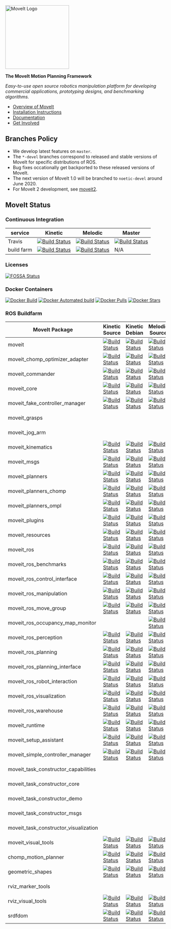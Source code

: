 <img src="https://moveit.ros.org/assets/logo/moveit_logo-black.png" alt="MoveIt Logo" width="200"/>

**The MoveIt Motion Planning Framework**

*Easy-to-use open source robotics manipulation platform for developing commercial applications, prototyping designs, and benchmarking algorithms.*

- [Overview of MoveIt](https://moveit.ros.org)
- [Installation Instructions](https://moveit.ros.org/install/)
- [Documentation](https://moveit.ros.org/documentation/)
- [Get Involved](https://moveit.ros.org/about/get_involved/)

## Branches Policy

- We develop latest features on ``master``.
- The ``*-devel`` branches correspond to released and stable versions of MoveIt for specific distributions of ROS.
- Bug fixes occationally get backported to these released versions of MoveIt.
- The next version of MoveIt 1.0 will be branched to ``noetic-devel`` around June 2020.
- For MoveIt 2 development, see [moveit2](https://github.com/ros-planning/moveit2).

## MoveIt Status

### Continuous Integration

service    | Kinetic | Melodic | Master
---------- | ------- | ------- | ------
Travis     | [![Build Status](https://travis-ci.com/ros-planning/moveit.svg?branch=kinetic-devel)](https://travis-ci.com/ros-planning/moveit/branches) | [![Build Status](https://travis-ci.com/ros-planning/moveit.svg?branch=melodic-devel)](https://travis-ci.com/ros-planning/moveit/branches) | [![Build Status](https://travis-ci.com/ros-planning/moveit.svg?branch=master)](https://travis-ci.com/ros-planning/moveit/branches) |
build farm | [![Build Status](http://build.ros.org/buildStatus/icon?job=Kdev__moveit__ubuntu_xenial_amd64)](http://build.ros.org/job/Kdev__moveit__ubuntu_xenial_amd64) | [![Build Status](http://build.ros.org/buildStatus/icon?job=Mdev__moveit__ubuntu_bionic_amd64)](http://build.ros.org/job/Mdev__moveit__ubuntu_bionic_amd64) | N/A |

### Licenses

[![FOSSA Status](https://app.fossa.com/api/projects/git%2Bgithub.com%2Fros-planning%2Fmoveit.svg?type=shield)](https://app.fossa.com/projects/git%2Bgithub.com%2Fros-planning%2Fmoveit?ref=badge_shield)

### Docker Containers

[![Docker Build](https://img.shields.io/docker/build/moveit/moveit.svg)](https://hub.docker.com/r/moveit/moveit/builds)
[![Docker Automated build](https://img.shields.io/docker/automated/moveit/moveit.svg?maxAge=2592000)](https://hub.docker.com/r/moveit/moveit/) [![Docker Pulls](https://img.shields.io/docker/pulls/moveit/moveit.svg?maxAge=2592000)](https://hub.docker.com/r/moveit/moveit/) [![Docker Stars](https://img.shields.io/docker/stars/moveit/moveit.svg)](https://registry.hub.docker.com/moveit/moveit/)

### ROS Buildfarm

MoveIt Package | Kinetic Source | Kinetic Debian | Melodic Source | Melodic Debian | Noetic Source | Noetic Debian
-------------- | -------------- | -------------- | -------------- | -------------- | ------------- | -------------
moveit | [![Build Status](http://build.ros.org/buildStatus/icon?job=Ksrc_uX__moveit__ubuntu_xenial__source)](http://build.ros.org/view/Ksrc_uX/job/Ksrc_uX__moveit__ubuntu_xenial__source) | [![Build Status](http://build.ros.org/buildStatus/icon?job=Kbin_uX64__moveit__ubuntu_xenial_amd64__binary)](http://build.ros.org/view/Kbin_uX64/job/Kbin_uX64__moveit__ubuntu_xenial_amd64__binary) | [![Build Status](http://build.ros.org/buildStatus/icon?job=Msrc_uB__moveit__ubuntu_bionic__source)](http://build.ros.org/view/Msrc_uB/job/Msrc_uB__moveit__ubuntu_bionic__source) | [![Build Status](http://build.ros.org/buildStatus/icon?job=Mbin_uB64__moveit__ubuntu_bionic_amd64__binary)](http://build.ros.org/view/Mbin_uB64/job/Mbin_uB64__moveit__ubuntu_bionic_amd64__binary) | [![Build Status](http://build.ros.org/buildStatus/icon?job=Nsrc_uF__moveit__ubuntu_focal__source)](http://build.ros.org/view/Nsrc_uF/job/Nsrc_uF__moveit__ubuntu_focal__source) | [![Build Status](http://build.ros.org/buildStatus/icon?job=Nbin_uF64__moveit__ubuntu_focal_amd64__binary)](http://build.ros.org/view/Nbin_uF64/job/Nbin_uF64__moveit__ubuntu_focal_amd64__binary)
moveit_chomp_optimizer_adapter | [![Build Status](http://build.ros.org/buildStatus/icon?job=Ksrc_uX__moveit_chomp_optimizer_adapter__ubuntu_xenial__source)](http://build.ros.org/view/Ksrc_uX/job/Ksrc_uX__moveit_chomp_optimizer_adapter__ubuntu_xenial__source) | [![Build Status](http://build.ros.org/buildStatus/icon?job=Kbin_uX64__moveit_chomp_optimizer_adapter__ubuntu_xenial_amd64__binary)](http://build.ros.org/view/Kbin_uX64/job/Kbin_uX64__moveit_chomp_optimizer_adapter__ubuntu_xenial_amd64__binary) | [![Build Status](http://build.ros.org/buildStatus/icon?job=Msrc_uB__moveit_chomp_optimizer_adapter__ubuntu_bionic__source)](http://build.ros.org/view/Msrc_uB/job/Msrc_uB__moveit_chomp_optimizer_adapter__ubuntu_bionic__source) | [![Build Status](http://build.ros.org/buildStatus/icon?job=Mbin_uB64__moveit_chomp_optimizer_adapter__ubuntu_bionic_amd64__binary)](http://build.ros.org/view/Mbin_uB64/job/Mbin_uB64__moveit_chomp_optimizer_adapter__ubuntu_bionic_amd64__binary) | [![Build Status](http://build.ros.org/buildStatus/icon?job=Nsrc_uF__moveit_chomp_optimizer_adapter__ubuntu_focal__source)](http://build.ros.org/view/Nsrc_uF/job/Nsrc_uF__moveit_chomp_optimizer_adapter__ubuntu_focal__source) | [![Build Status](http://build.ros.org/buildStatus/icon?job=Nbin_uF64__moveit_chomp_optimizer_adapter__ubuntu_focal_amd64__binary)](http://build.ros.org/view/Nbin_uF64/job/Nbin_uF64__moveit_chomp_optimizer_adapter__ubuntu_focal_amd64__binary)
moveit_commander | [![Build Status](http://build.ros.org/buildStatus/icon?job=Ksrc_uX__moveit_commander__ubuntu_xenial__source)](http://build.ros.org/view/Ksrc_uX/job/Ksrc_uX__moveit_commander__ubuntu_xenial__source) | [![Build Status](http://build.ros.org/buildStatus/icon?job=Kbin_uX64__moveit_commander__ubuntu_xenial_amd64__binary)](http://build.ros.org/view/Kbin_uX64/job/Kbin_uX64__moveit_commander__ubuntu_xenial_amd64__binary) | [![Build Status](http://build.ros.org/buildStatus/icon?job=Msrc_uB__moveit_commander__ubuntu_bionic__source)](http://build.ros.org/view/Msrc_uB/job/Msrc_uB__moveit_commander__ubuntu_bionic__source) | [![Build Status](http://build.ros.org/buildStatus/icon?job=Mbin_uB64__moveit_commander__ubuntu_bionic_amd64__binary)](http://build.ros.org/view/Mbin_uB64/job/Mbin_uB64__moveit_commander__ubuntu_bionic_amd64__binary) | [![Build Status](http://build.ros.org/buildStatus/icon?job=Nsrc_uF__moveit_commander__ubuntu_focal__source)](http://build.ros.org/view/Nsrc_uF/job/Nsrc_uF__moveit_commander__ubuntu_focal__source) | [![Build Status](http://build.ros.org/buildStatus/icon?job=Nbin_uF64__moveit_commander__ubuntu_focal_amd64__binary)](http://build.ros.org/view/Nbin_uF64/job/Nbin_uF64__moveit_commander__ubuntu_focal_amd64__binary)
moveit_core | [![Build Status](http://build.ros.org/buildStatus/icon?job=Ksrc_uX__moveit_core__ubuntu_xenial__source)](http://build.ros.org/view/Ksrc_uX/job/Ksrc_uX__moveit_core__ubuntu_xenial__source) | [![Build Status](http://build.ros.org/buildStatus/icon?job=Kbin_uX64__moveit_core__ubuntu_xenial_amd64__binary)](http://build.ros.org/view/Kbin_uX64/job/Kbin_uX64__moveit_core__ubuntu_xenial_amd64__binary) | [![Build Status](http://build.ros.org/buildStatus/icon?job=Msrc_uB__moveit_core__ubuntu_bionic__source)](http://build.ros.org/view/Msrc_uB/job/Msrc_uB__moveit_core__ubuntu_bionic__source) | [![Build Status](http://build.ros.org/buildStatus/icon?job=Mbin_uB64__moveit_core__ubuntu_bionic_amd64__binary)](http://build.ros.org/view/Mbin_uB64/job/Mbin_uB64__moveit_core__ubuntu_bionic_amd64__binary) | [![Build Status](http://build.ros.org/buildStatus/icon?job=Nsrc_uF__moveit_core__ubuntu_focal__source)](http://build.ros.org/view/Nsrc_uF/job/Nsrc_uF__moveit_core__ubuntu_focal__source) | [![Build Status](http://build.ros.org/buildStatus/icon?job=Nbin_uF64__moveit_core__ubuntu_focal_amd64__binary)](http://build.ros.org/view/Nbin_uF64/job/Nbin_uF64__moveit_core__ubuntu_focal_amd64__binary)
moveit_fake_controller_manager | [![Build Status](http://build.ros.org/buildStatus/icon?job=Ksrc_uX__moveit_fake_controller_manager__ubuntu_xenial__source)](http://build.ros.org/view/Ksrc_uX/job/Ksrc_uX__moveit_fake_controller_manager__ubuntu_xenial__source) | [![Build Status](http://build.ros.org/buildStatus/icon?job=Kbin_uX64__moveit_fake_controller_manager__ubuntu_xenial_amd64__binary)](http://build.ros.org/view/Kbin_uX64/job/Kbin_uX64__moveit_fake_controller_manager__ubuntu_xenial_amd64__binary) | [![Build Status](http://build.ros.org/buildStatus/icon?job=Msrc_uB__moveit_fake_controller_manager__ubuntu_bionic__source)](http://build.ros.org/view/Msrc_uB/job/Msrc_uB__moveit_fake_controller_manager__ubuntu_bionic__source) | [![Build Status](http://build.ros.org/buildStatus/icon?job=Mbin_uB64__moveit_fake_controller_manager__ubuntu_bionic_amd64__binary)](http://build.ros.org/view/Mbin_uB64/job/Mbin_uB64__moveit_fake_controller_manager__ubuntu_bionic_amd64__binary) | [![Build Status](http://build.ros.org/buildStatus/icon?job=Nsrc_uF__moveit_fake_controller_manager__ubuntu_focal__source)](http://build.ros.org/view/Nsrc_uF/job/Nsrc_uF__moveit_fake_controller_manager__ubuntu_focal__source) | [![Build Status](http://build.ros.org/buildStatus/icon?job=Nbin_uF64__moveit_fake_controller_manager__ubuntu_focal_amd64__binary)](http://build.ros.org/view/Nbin_uF64/job/Nbin_uF64__moveit_fake_controller_manager__ubuntu_focal_amd64__binary)
moveit_grasps |  |  |  |  | [![Build Status](http://build.ros.org/buildStatus/icon?job=Nsrc_uF__moveit_grasps__ubuntu_focal__source)](http://build.ros.org/view/Nsrc_uF/job/Nsrc_uF__moveit_grasps__ubuntu_focal__source) | [![Build Status](http://build.ros.org/buildStatus/icon?job=Nbin_uF64__moveit_grasps__ubuntu_focal_amd64__binary)](http://build.ros.org/view/Nbin_uF64/job/Nbin_uF64__moveit_grasps__ubuntu_focal_amd64__binary)
moveit_jog_arm |  |  |  |  | [![Build Status](http://build.ros.org/buildStatus/icon?job=Nsrc_uF__moveit_jog_arm__ubuntu_focal__source)](http://build.ros.org/view/Nsrc_uF/job/Nsrc_uF__moveit_jog_arm__ubuntu_focal__source) | [![Build Status](http://build.ros.org/buildStatus/icon?job=Nbin_uF64__moveit_jog_arm__ubuntu_focal_amd64__binary)](http://build.ros.org/view/Nbin_uF64/job/Nbin_uF64__moveit_jog_arm__ubuntu_focal_amd64__binary)
moveit_kinematics | [![Build Status](http://build.ros.org/buildStatus/icon?job=Ksrc_uX__moveit_kinematics__ubuntu_xenial__source)](http://build.ros.org/view/Ksrc_uX/job/Ksrc_uX__moveit_kinematics__ubuntu_xenial__source) | [![Build Status](http://build.ros.org/buildStatus/icon?job=Kbin_uX64__moveit_kinematics__ubuntu_xenial_amd64__binary)](http://build.ros.org/view/Kbin_uX64/job/Kbin_uX64__moveit_kinematics__ubuntu_xenial_amd64__binary) | [![Build Status](http://build.ros.org/buildStatus/icon?job=Msrc_uB__moveit_kinematics__ubuntu_bionic__source)](http://build.ros.org/view/Msrc_uB/job/Msrc_uB__moveit_kinematics__ubuntu_bionic__source) | [![Build Status](http://build.ros.org/buildStatus/icon?job=Mbin_uB64__moveit_kinematics__ubuntu_bionic_amd64__binary)](http://build.ros.org/view/Mbin_uB64/job/Mbin_uB64__moveit_kinematics__ubuntu_bionic_amd64__binary) | [![Build Status](http://build.ros.org/buildStatus/icon?job=Nsrc_uF__moveit_kinematics__ubuntu_focal__source)](http://build.ros.org/view/Nsrc_uF/job/Nsrc_uF__moveit_kinematics__ubuntu_focal__source) | [![Build Status](http://build.ros.org/buildStatus/icon?job=Nbin_uF64__moveit_kinematics__ubuntu_focal_amd64__binary)](http://build.ros.org/view/Nbin_uF64/job/Nbin_uF64__moveit_kinematics__ubuntu_focal_amd64__binary)
moveit_msgs | [![Build Status](http://build.ros.org/buildStatus/icon?job=Ksrc_uX__moveit_msgs__ubuntu_xenial__source)](http://build.ros.org/view/Ksrc_uX/job/Ksrc_uX__moveit_msgs__ubuntu_xenial__source) | [![Build Status](http://build.ros.org/buildStatus/icon?job=Kbin_uX64__moveit_msgs__ubuntu_xenial_amd64__binary)](http://build.ros.org/view/Kbin_uX64/job/Kbin_uX64__moveit_msgs__ubuntu_xenial_amd64__binary) | [![Build Status](http://build.ros.org/buildStatus/icon?job=Msrc_uB__moveit_msgs__ubuntu_bionic__source)](http://build.ros.org/view/Msrc_uB/job/Msrc_uB__moveit_msgs__ubuntu_bionic__source) | [![Build Status](http://build.ros.org/buildStatus/icon?job=Mbin_uB64__moveit_msgs__ubuntu_bionic_amd64__binary)](http://build.ros.org/view/Mbin_uB64/job/Mbin_uB64__moveit_msgs__ubuntu_bionic_amd64__binary) | [![Build Status](http://build.ros.org/buildStatus/icon?job=Nsrc_uF__moveit_msgs__ubuntu_focal__source)](http://build.ros.org/view/Nsrc_uF/job/Nsrc_uF__moveit_msgs__ubuntu_focal__source) | [![Build Status](http://build.ros.org/buildStatus/icon?job=Nbin_uF64__moveit_msgs__ubuntu_focal_amd64__binary)](http://build.ros.org/view/Nbin_uF64/job/Nbin_uF64__moveit_msgs__ubuntu_focal_amd64__binary)
moveit_planners | [![Build Status](http://build.ros.org/buildStatus/icon?job=Ksrc_uX__moveit_planners__ubuntu_xenial__source)](http://build.ros.org/view/Ksrc_uX/job/Ksrc_uX__moveit_planners__ubuntu_xenial__source) | [![Build Status](http://build.ros.org/buildStatus/icon?job=Kbin_uX64__moveit_planners__ubuntu_xenial_amd64__binary)](http://build.ros.org/view/Kbin_uX64/job/Kbin_uX64__moveit_planners__ubuntu_xenial_amd64__binary) | [![Build Status](http://build.ros.org/buildStatus/icon?job=Msrc_uB__moveit_planners__ubuntu_bionic__source)](http://build.ros.org/view/Msrc_uB/job/Msrc_uB__moveit_planners__ubuntu_bionic__source) | [![Build Status](http://build.ros.org/buildStatus/icon?job=Mbin_uB64__moveit_planners__ubuntu_bionic_amd64__binary)](http://build.ros.org/view/Mbin_uB64/job/Mbin_uB64__moveit_planners__ubuntu_bionic_amd64__binary) | [![Build Status](http://build.ros.org/buildStatus/icon?job=Nsrc_uF__moveit_planners__ubuntu_focal__source)](http://build.ros.org/view/Nsrc_uF/job/Nsrc_uF__moveit_planners__ubuntu_focal__source) | [![Build Status](http://build.ros.org/buildStatus/icon?job=Nbin_uF64__moveit_planners__ubuntu_focal_amd64__binary)](http://build.ros.org/view/Nbin_uF64/job/Nbin_uF64__moveit_planners__ubuntu_focal_amd64__binary)
moveit_planners_chomp | [![Build Status](http://build.ros.org/buildStatus/icon?job=Ksrc_uX__moveit_planners_chomp__ubuntu_xenial__source)](http://build.ros.org/view/Ksrc_uX/job/Ksrc_uX__moveit_planners_chomp__ubuntu_xenial__source) | [![Build Status](http://build.ros.org/buildStatus/icon?job=Kbin_uX64__moveit_planners_chomp__ubuntu_xenial_amd64__binary)](http://build.ros.org/view/Kbin_uX64/job/Kbin_uX64__moveit_planners_chomp__ubuntu_xenial_amd64__binary) | [![Build Status](http://build.ros.org/buildStatus/icon?job=Msrc_uB__moveit_planners_chomp__ubuntu_bionic__source)](http://build.ros.org/view/Msrc_uB/job/Msrc_uB__moveit_planners_chomp__ubuntu_bionic__source) | [![Build Status](http://build.ros.org/buildStatus/icon?job=Mbin_uB64__moveit_planners_chomp__ubuntu_bionic_amd64__binary)](http://build.ros.org/view/Mbin_uB64/job/Mbin_uB64__moveit_planners_chomp__ubuntu_bionic_amd64__binary) | [![Build Status](http://build.ros.org/buildStatus/icon?job=Nsrc_uF__moveit_planners_chomp__ubuntu_focal__source)](http://build.ros.org/view/Nsrc_uF/job/Nsrc_uF__moveit_planners_chomp__ubuntu_focal__source) | [![Build Status](http://build.ros.org/buildStatus/icon?job=Nbin_uF64__moveit_planners_chomp__ubuntu_focal_amd64__binary)](http://build.ros.org/view/Nbin_uF64/job/Nbin_uF64__moveit_planners_chomp__ubuntu_focal_amd64__binary)
moveit_planners_ompl | [![Build Status](http://build.ros.org/buildStatus/icon?job=Ksrc_uX__moveit_planners_ompl__ubuntu_xenial__source)](http://build.ros.org/view/Ksrc_uX/job/Ksrc_uX__moveit_planners_ompl__ubuntu_xenial__source) | [![Build Status](http://build.ros.org/buildStatus/icon?job=Kbin_uX64__moveit_planners_ompl__ubuntu_xenial_amd64__binary)](http://build.ros.org/view/Kbin_uX64/job/Kbin_uX64__moveit_planners_ompl__ubuntu_xenial_amd64__binary) | [![Build Status](http://build.ros.org/buildStatus/icon?job=Msrc_uB__moveit_planners_ompl__ubuntu_bionic__source)](http://build.ros.org/view/Msrc_uB/job/Msrc_uB__moveit_planners_ompl__ubuntu_bionic__source) | [![Build Status](http://build.ros.org/buildStatus/icon?job=Mbin_uB64__moveit_planners_ompl__ubuntu_bionic_amd64__binary)](http://build.ros.org/view/Mbin_uB64/job/Mbin_uB64__moveit_planners_ompl__ubuntu_bionic_amd64__binary) | [![Build Status](http://build.ros.org/buildStatus/icon?job=Nsrc_uF__moveit_planners_ompl__ubuntu_focal__source)](http://build.ros.org/view/Nsrc_uF/job/Nsrc_uF__moveit_planners_ompl__ubuntu_focal__source) | [![Build Status](http://build.ros.org/buildStatus/icon?job=Nbin_uF64__moveit_planners_ompl__ubuntu_focal_amd64__binary)](http://build.ros.org/view/Nbin_uF64/job/Nbin_uF64__moveit_planners_ompl__ubuntu_focal_amd64__binary)
moveit_plugins | [![Build Status](http://build.ros.org/buildStatus/icon?job=Ksrc_uX__moveit_plugins__ubuntu_xenial__source)](http://build.ros.org/view/Ksrc_uX/job/Ksrc_uX__moveit_plugins__ubuntu_xenial__source) | [![Build Status](http://build.ros.org/buildStatus/icon?job=Kbin_uX64__moveit_plugins__ubuntu_xenial_amd64__binary)](http://build.ros.org/view/Kbin_uX64/job/Kbin_uX64__moveit_plugins__ubuntu_xenial_amd64__binary) | [![Build Status](http://build.ros.org/buildStatus/icon?job=Msrc_uB__moveit_plugins__ubuntu_bionic__source)](http://build.ros.org/view/Msrc_uB/job/Msrc_uB__moveit_plugins__ubuntu_bionic__source) | [![Build Status](http://build.ros.org/buildStatus/icon?job=Mbin_uB64__moveit_plugins__ubuntu_bionic_amd64__binary)](http://build.ros.org/view/Mbin_uB64/job/Mbin_uB64__moveit_plugins__ubuntu_bionic_amd64__binary) | [![Build Status](http://build.ros.org/buildStatus/icon?job=Nsrc_uF__moveit_plugins__ubuntu_focal__source)](http://build.ros.org/view/Nsrc_uF/job/Nsrc_uF__moveit_plugins__ubuntu_focal__source) | [![Build Status](http://build.ros.org/buildStatus/icon?job=Nbin_uF64__moveit_plugins__ubuntu_focal_amd64__binary)](http://build.ros.org/view/Nbin_uF64/job/Nbin_uF64__moveit_plugins__ubuntu_focal_amd64__binary)
moveit_resources | [![Build Status](http://build.ros.org/buildStatus/icon?job=Ksrc_uX__moveit_resources__ubuntu_xenial__source)](http://build.ros.org/view/Ksrc_uX/job/Ksrc_uX__moveit_resources__ubuntu_xenial__source) | [![Build Status](http://build.ros.org/buildStatus/icon?job=Kbin_uX64__moveit_resources__ubuntu_xenial_amd64__binary)](http://build.ros.org/view/Kbin_uX64/job/Kbin_uX64__moveit_resources__ubuntu_xenial_amd64__binary) | [![Build Status](http://build.ros.org/buildStatus/icon?job=Msrc_uB__moveit_resources__ubuntu_bionic__source)](http://build.ros.org/view/Msrc_uB/job/Msrc_uB__moveit_resources__ubuntu_bionic__source) | [![Build Status](http://build.ros.org/buildStatus/icon?job=Mbin_uB64__moveit_resources__ubuntu_bionic_amd64__binary)](http://build.ros.org/view/Mbin_uB64/job/Mbin_uB64__moveit_resources__ubuntu_bionic_amd64__binary) | [![Build Status](http://build.ros.org/buildStatus/icon?job=Nsrc_uF__moveit_resources__ubuntu_focal__source)](http://build.ros.org/view/Nsrc_uF/job/Nsrc_uF__moveit_resources__ubuntu_focal__source) | [![Build Status](http://build.ros.org/buildStatus/icon?job=Nbin_uF64__moveit_resources__ubuntu_focal_amd64__binary)](http://build.ros.org/view/Nbin_uF64/job/Nbin_uF64__moveit_resources__ubuntu_focal_amd64__binary)
moveit_ros | [![Build Status](http://build.ros.org/buildStatus/icon?job=Ksrc_uX__moveit_ros__ubuntu_xenial__source)](http://build.ros.org/view/Ksrc_uX/job/Ksrc_uX__moveit_ros__ubuntu_xenial__source) | [![Build Status](http://build.ros.org/buildStatus/icon?job=Kbin_uX64__moveit_ros__ubuntu_xenial_amd64__binary)](http://build.ros.org/view/Kbin_uX64/job/Kbin_uX64__moveit_ros__ubuntu_xenial_amd64__binary) | [![Build Status](http://build.ros.org/buildStatus/icon?job=Msrc_uB__moveit_ros__ubuntu_bionic__source)](http://build.ros.org/view/Msrc_uB/job/Msrc_uB__moveit_ros__ubuntu_bionic__source) | [![Build Status](http://build.ros.org/buildStatus/icon?job=Mbin_uB64__moveit_ros__ubuntu_bionic_amd64__binary)](http://build.ros.org/view/Mbin_uB64/job/Mbin_uB64__moveit_ros__ubuntu_bionic_amd64__binary) | [![Build Status](http://build.ros.org/buildStatus/icon?job=Nsrc_uF__moveit_ros__ubuntu_focal__source)](http://build.ros.org/view/Nsrc_uF/job/Nsrc_uF__moveit_ros__ubuntu_focal__source) | [![Build Status](http://build.ros.org/buildStatus/icon?job=Nbin_uF64__moveit_ros__ubuntu_focal_amd64__binary)](http://build.ros.org/view/Nbin_uF64/job/Nbin_uF64__moveit_ros__ubuntu_focal_amd64__binary)
moveit_ros_benchmarks | [![Build Status](http://build.ros.org/buildStatus/icon?job=Ksrc_uX__moveit_ros_benchmarks__ubuntu_xenial__source)](http://build.ros.org/view/Ksrc_uX/job/Ksrc_uX__moveit_ros_benchmarks__ubuntu_xenial__source) | [![Build Status](http://build.ros.org/buildStatus/icon?job=Kbin_uX64__moveit_ros_benchmarks__ubuntu_xenial_amd64__binary)](http://build.ros.org/view/Kbin_uX64/job/Kbin_uX64__moveit_ros_benchmarks__ubuntu_xenial_amd64__binary) | [![Build Status](http://build.ros.org/buildStatus/icon?job=Msrc_uB__moveit_ros_benchmarks__ubuntu_bionic__source)](http://build.ros.org/view/Msrc_uB/job/Msrc_uB__moveit_ros_benchmarks__ubuntu_bionic__source) | [![Build Status](http://build.ros.org/buildStatus/icon?job=Mbin_uB64__moveit_ros_benchmarks__ubuntu_bionic_amd64__binary)](http://build.ros.org/view/Mbin_uB64/job/Mbin_uB64__moveit_ros_benchmarks__ubuntu_bionic_amd64__binary) | [![Build Status](http://build.ros.org/buildStatus/icon?job=Nsrc_uF__moveit_ros_benchmarks__ubuntu_focal__source)](http://build.ros.org/view/Nsrc_uF/job/Nsrc_uF__moveit_ros_benchmarks__ubuntu_focal__source) | [![Build Status](http://build.ros.org/buildStatus/icon?job=Nbin_uF64__moveit_ros_benchmarks__ubuntu_focal_amd64__binary)](http://build.ros.org/view/Nbin_uF64/job/Nbin_uF64__moveit_ros_benchmarks__ubuntu_focal_amd64__binary)
moveit_ros_control_interface | [![Build Status](http://build.ros.org/buildStatus/icon?job=Ksrc_uX__moveit_ros_control_interface__ubuntu_xenial__source)](http://build.ros.org/view/Ksrc_uX/job/Ksrc_uX__moveit_ros_control_interface__ubuntu_xenial__source) | [![Build Status](http://build.ros.org/buildStatus/icon?job=Kbin_uX64__moveit_ros_control_interface__ubuntu_xenial_amd64__binary)](http://build.ros.org/view/Kbin_uX64/job/Kbin_uX64__moveit_ros_control_interface__ubuntu_xenial_amd64__binary) | [![Build Status](http://build.ros.org/buildStatus/icon?job=Msrc_uB__moveit_ros_control_interface__ubuntu_bionic__source)](http://build.ros.org/view/Msrc_uB/job/Msrc_uB__moveit_ros_control_interface__ubuntu_bionic__source) | [![Build Status](http://build.ros.org/buildStatus/icon?job=Mbin_uB64__moveit_ros_control_interface__ubuntu_bionic_amd64__binary)](http://build.ros.org/view/Mbin_uB64/job/Mbin_uB64__moveit_ros_control_interface__ubuntu_bionic_amd64__binary) | [![Build Status](http://build.ros.org/buildStatus/icon?job=Nsrc_uF__moveit_ros_control_interface__ubuntu_focal__source)](http://build.ros.org/view/Nsrc_uF/job/Nsrc_uF__moveit_ros_control_interface__ubuntu_focal__source) | [![Build Status](http://build.ros.org/buildStatus/icon?job=Nbin_uF64__moveit_ros_control_interface__ubuntu_focal_amd64__binary)](http://build.ros.org/view/Nbin_uF64/job/Nbin_uF64__moveit_ros_control_interface__ubuntu_focal_amd64__binary)
moveit_ros_manipulation | [![Build Status](http://build.ros.org/buildStatus/icon?job=Ksrc_uX__moveit_ros_manipulation__ubuntu_xenial__source)](http://build.ros.org/view/Ksrc_uX/job/Ksrc_uX__moveit_ros_manipulation__ubuntu_xenial__source) | [![Build Status](http://build.ros.org/buildStatus/icon?job=Kbin_uX64__moveit_ros_manipulation__ubuntu_xenial_amd64__binary)](http://build.ros.org/view/Kbin_uX64/job/Kbin_uX64__moveit_ros_manipulation__ubuntu_xenial_amd64__binary) | [![Build Status](http://build.ros.org/buildStatus/icon?job=Msrc_uB__moveit_ros_manipulation__ubuntu_bionic__source)](http://build.ros.org/view/Msrc_uB/job/Msrc_uB__moveit_ros_manipulation__ubuntu_bionic__source) | [![Build Status](http://build.ros.org/buildStatus/icon?job=Mbin_uB64__moveit_ros_manipulation__ubuntu_bionic_amd64__binary)](http://build.ros.org/view/Mbin_uB64/job/Mbin_uB64__moveit_ros_manipulation__ubuntu_bionic_amd64__binary) | [![Build Status](http://build.ros.org/buildStatus/icon?job=Nsrc_uF__moveit_ros_manipulation__ubuntu_focal__source)](http://build.ros.org/view/Nsrc_uF/job/Nsrc_uF__moveit_ros_manipulation__ubuntu_focal__source) | [![Build Status](http://build.ros.org/buildStatus/icon?job=Nbin_uF64__moveit_ros_manipulation__ubuntu_focal_amd64__binary)](http://build.ros.org/view/Nbin_uF64/job/Nbin_uF64__moveit_ros_manipulation__ubuntu_focal_amd64__binary)
moveit_ros_move_group | [![Build Status](http://build.ros.org/buildStatus/icon?job=Ksrc_uX__moveit_ros_move_group__ubuntu_xenial__source)](http://build.ros.org/view/Ksrc_uX/job/Ksrc_uX__moveit_ros_move_group__ubuntu_xenial__source) | [![Build Status](http://build.ros.org/buildStatus/icon?job=Kbin_uX64__moveit_ros_move_group__ubuntu_xenial_amd64__binary)](http://build.ros.org/view/Kbin_uX64/job/Kbin_uX64__moveit_ros_move_group__ubuntu_xenial_amd64__binary) | [![Build Status](http://build.ros.org/buildStatus/icon?job=Msrc_uB__moveit_ros_move_group__ubuntu_bionic__source)](http://build.ros.org/view/Msrc_uB/job/Msrc_uB__moveit_ros_move_group__ubuntu_bionic__source) | [![Build Status](http://build.ros.org/buildStatus/icon?job=Mbin_uB64__moveit_ros_move_group__ubuntu_bionic_amd64__binary)](http://build.ros.org/view/Mbin_uB64/job/Mbin_uB64__moveit_ros_move_group__ubuntu_bionic_amd64__binary) | [![Build Status](http://build.ros.org/buildStatus/icon?job=Nsrc_uF__moveit_ros_move_group__ubuntu_focal__source)](http://build.ros.org/view/Nsrc_uF/job/Nsrc_uF__moveit_ros_move_group__ubuntu_focal__source) | [![Build Status](http://build.ros.org/buildStatus/icon?job=Nbin_uF64__moveit_ros_move_group__ubuntu_focal_amd64__binary)](http://build.ros.org/view/Nbin_uF64/job/Nbin_uF64__moveit_ros_move_group__ubuntu_focal_amd64__binary)
moveit_ros_occupancy_map_monitor |  |  | [![Build Status](http://build.ros.org/buildStatus/icon?job=Msrc_uB__moveit_ros_occupancy_map_monitor__ubuntu_bionic__source)](http://build.ros.org/view/Msrc_uB/job/Msrc_uB__moveit_ros_occupancy_map_monitor__ubuntu_bionic__source) | [![Build Status](http://build.ros.org/buildStatus/icon?job=Mbin_uB64__moveit_ros_occupancy_map_monitor__ubuntu_bionic_amd64__binary)](http://build.ros.org/view/Mbin_uB64/job/Mbin_uB64__moveit_ros_occupancy_map_monitor__ubuntu_bionic_amd64__binary) | [![Build Status](http://build.ros.org/buildStatus/icon?job=Nsrc_uF__moveit_ros_occupancy_map_monitor__ubuntu_focal__source)](http://build.ros.org/view/Nsrc_uF/job/Nsrc_uF__moveit_ros_occupancy_map_monitor__ubuntu_focal__source) | [![Build Status](http://build.ros.org/buildStatus/icon?job=Nbin_uF64__moveit_ros_occupancy_map_monitor__ubuntu_focal_amd64__binary)](http://build.ros.org/view/Nbin_uF64/job/Nbin_uF64__moveit_ros_occupancy_map_monitor__ubuntu_focal_amd64__binary)
moveit_ros_perception | [![Build Status](http://build.ros.org/buildStatus/icon?job=Ksrc_uX__moveit_ros_perception__ubuntu_xenial__source)](http://build.ros.org/view/Ksrc_uX/job/Ksrc_uX__moveit_ros_perception__ubuntu_xenial__source) | [![Build Status](http://build.ros.org/buildStatus/icon?job=Kbin_uX64__moveit_ros_perception__ubuntu_xenial_amd64__binary)](http://build.ros.org/view/Kbin_uX64/job/Kbin_uX64__moveit_ros_perception__ubuntu_xenial_amd64__binary) | [![Build Status](http://build.ros.org/buildStatus/icon?job=Msrc_uB__moveit_ros_perception__ubuntu_bionic__source)](http://build.ros.org/view/Msrc_uB/job/Msrc_uB__moveit_ros_perception__ubuntu_bionic__source) | [![Build Status](http://build.ros.org/buildStatus/icon?job=Mbin_uB64__moveit_ros_perception__ubuntu_bionic_amd64__binary)](http://build.ros.org/view/Mbin_uB64/job/Mbin_uB64__moveit_ros_perception__ubuntu_bionic_amd64__binary) | [![Build Status](http://build.ros.org/buildStatus/icon?job=Nsrc_uF__moveit_ros_perception__ubuntu_focal__source)](http://build.ros.org/view/Nsrc_uF/job/Nsrc_uF__moveit_ros_perception__ubuntu_focal__source) | [![Build Status](http://build.ros.org/buildStatus/icon?job=Nbin_uF64__moveit_ros_perception__ubuntu_focal_amd64__binary)](http://build.ros.org/view/Nbin_uF64/job/Nbin_uF64__moveit_ros_perception__ubuntu_focal_amd64__binary)
moveit_ros_planning | [![Build Status](http://build.ros.org/buildStatus/icon?job=Ksrc_uX__moveit_ros_planning__ubuntu_xenial__source)](http://build.ros.org/view/Ksrc_uX/job/Ksrc_uX__moveit_ros_planning__ubuntu_xenial__source) | [![Build Status](http://build.ros.org/buildStatus/icon?job=Kbin_uX64__moveit_ros_planning__ubuntu_xenial_amd64__binary)](http://build.ros.org/view/Kbin_uX64/job/Kbin_uX64__moveit_ros_planning__ubuntu_xenial_amd64__binary) | [![Build Status](http://build.ros.org/buildStatus/icon?job=Msrc_uB__moveit_ros_planning__ubuntu_bionic__source)](http://build.ros.org/view/Msrc_uB/job/Msrc_uB__moveit_ros_planning__ubuntu_bionic__source) | [![Build Status](http://build.ros.org/buildStatus/icon?job=Mbin_uB64__moveit_ros_planning__ubuntu_bionic_amd64__binary)](http://build.ros.org/view/Mbin_uB64/job/Mbin_uB64__moveit_ros_planning__ubuntu_bionic_amd64__binary) | [![Build Status](http://build.ros.org/buildStatus/icon?job=Nsrc_uF__moveit_ros_planning__ubuntu_focal__source)](http://build.ros.org/view/Nsrc_uF/job/Nsrc_uF__moveit_ros_planning__ubuntu_focal__source) | [![Build Status](http://build.ros.org/buildStatus/icon?job=Nbin_uF64__moveit_ros_planning__ubuntu_focal_amd64__binary)](http://build.ros.org/view/Nbin_uF64/job/Nbin_uF64__moveit_ros_planning__ubuntu_focal_amd64__binary)
moveit_ros_planning_interface | [![Build Status](http://build.ros.org/buildStatus/icon?job=Ksrc_uX__moveit_ros_planning_interface__ubuntu_xenial__source)](http://build.ros.org/view/Ksrc_uX/job/Ksrc_uX__moveit_ros_planning_interface__ubuntu_xenial__source) | [![Build Status](http://build.ros.org/buildStatus/icon?job=Kbin_uX64__moveit_ros_planning_interface__ubuntu_xenial_amd64__binary)](http://build.ros.org/view/Kbin_uX64/job/Kbin_uX64__moveit_ros_planning_interface__ubuntu_xenial_amd64__binary) | [![Build Status](http://build.ros.org/buildStatus/icon?job=Msrc_uB__moveit_ros_planning_interface__ubuntu_bionic__source)](http://build.ros.org/view/Msrc_uB/job/Msrc_uB__moveit_ros_planning_interface__ubuntu_bionic__source) | [![Build Status](http://build.ros.org/buildStatus/icon?job=Mbin_uB64__moveit_ros_planning_interface__ubuntu_bionic_amd64__binary)](http://build.ros.org/view/Mbin_uB64/job/Mbin_uB64__moveit_ros_planning_interface__ubuntu_bionic_amd64__binary) | [![Build Status](http://build.ros.org/buildStatus/icon?job=Nsrc_uF__moveit_ros_planning_interface__ubuntu_focal__source)](http://build.ros.org/view/Nsrc_uF/job/Nsrc_uF__moveit_ros_planning_interface__ubuntu_focal__source) | [![Build Status](http://build.ros.org/buildStatus/icon?job=Nbin_uF64__moveit_ros_planning_interface__ubuntu_focal_amd64__binary)](http://build.ros.org/view/Nbin_uF64/job/Nbin_uF64__moveit_ros_planning_interface__ubuntu_focal_amd64__binary)
moveit_ros_robot_interaction | [![Build Status](http://build.ros.org/buildStatus/icon?job=Ksrc_uX__moveit_ros_robot_interaction__ubuntu_xenial__source)](http://build.ros.org/view/Ksrc_uX/job/Ksrc_uX__moveit_ros_robot_interaction__ubuntu_xenial__source) | [![Build Status](http://build.ros.org/buildStatus/icon?job=Kbin_uX64__moveit_ros_robot_interaction__ubuntu_xenial_amd64__binary)](http://build.ros.org/view/Kbin_uX64/job/Kbin_uX64__moveit_ros_robot_interaction__ubuntu_xenial_amd64__binary) | [![Build Status](http://build.ros.org/buildStatus/icon?job=Msrc_uB__moveit_ros_robot_interaction__ubuntu_bionic__source)](http://build.ros.org/view/Msrc_uB/job/Msrc_uB__moveit_ros_robot_interaction__ubuntu_bionic__source) | [![Build Status](http://build.ros.org/buildStatus/icon?job=Mbin_uB64__moveit_ros_robot_interaction__ubuntu_bionic_amd64__binary)](http://build.ros.org/view/Mbin_uB64/job/Mbin_uB64__moveit_ros_robot_interaction__ubuntu_bionic_amd64__binary) | [![Build Status](http://build.ros.org/buildStatus/icon?job=Nsrc_uF__moveit_ros_robot_interaction__ubuntu_focal__source)](http://build.ros.org/view/Nsrc_uF/job/Nsrc_uF__moveit_ros_robot_interaction__ubuntu_focal__source) | [![Build Status](http://build.ros.org/buildStatus/icon?job=Nbin_uF64__moveit_ros_robot_interaction__ubuntu_focal_amd64__binary)](http://build.ros.org/view/Nbin_uF64/job/Nbin_uF64__moveit_ros_robot_interaction__ubuntu_focal_amd64__binary)
moveit_ros_visualization | [![Build Status](http://build.ros.org/buildStatus/icon?job=Ksrc_uX__moveit_ros_visualization__ubuntu_xenial__source)](http://build.ros.org/view/Ksrc_uX/job/Ksrc_uX__moveit_ros_visualization__ubuntu_xenial__source) | [![Build Status](http://build.ros.org/buildStatus/icon?job=Kbin_uX64__moveit_ros_visualization__ubuntu_xenial_amd64__binary)](http://build.ros.org/view/Kbin_uX64/job/Kbin_uX64__moveit_ros_visualization__ubuntu_xenial_amd64__binary) | [![Build Status](http://build.ros.org/buildStatus/icon?job=Msrc_uB__moveit_ros_visualization__ubuntu_bionic__source)](http://build.ros.org/view/Msrc_uB/job/Msrc_uB__moveit_ros_visualization__ubuntu_bionic__source) | [![Build Status](http://build.ros.org/buildStatus/icon?job=Mbin_uB64__moveit_ros_visualization__ubuntu_bionic_amd64__binary)](http://build.ros.org/view/Mbin_uB64/job/Mbin_uB64__moveit_ros_visualization__ubuntu_bionic_amd64__binary) | [![Build Status](http://build.ros.org/buildStatus/icon?job=Nsrc_uF__moveit_ros_visualization__ubuntu_focal__source)](http://build.ros.org/view/Nsrc_uF/job/Nsrc_uF__moveit_ros_visualization__ubuntu_focal__source) | [![Build Status](http://build.ros.org/buildStatus/icon?job=Nbin_uF64__moveit_ros_visualization__ubuntu_focal_amd64__binary)](http://build.ros.org/view/Nbin_uF64/job/Nbin_uF64__moveit_ros_visualization__ubuntu_focal_amd64__binary)
moveit_ros_warehouse | [![Build Status](http://build.ros.org/buildStatus/icon?job=Ksrc_uX__moveit_ros_warehouse__ubuntu_xenial__source)](http://build.ros.org/view/Ksrc_uX/job/Ksrc_uX__moveit_ros_warehouse__ubuntu_xenial__source) | [![Build Status](http://build.ros.org/buildStatus/icon?job=Kbin_uX64__moveit_ros_warehouse__ubuntu_xenial_amd64__binary)](http://build.ros.org/view/Kbin_uX64/job/Kbin_uX64__moveit_ros_warehouse__ubuntu_xenial_amd64__binary) | [![Build Status](http://build.ros.org/buildStatus/icon?job=Msrc_uB__moveit_ros_warehouse__ubuntu_bionic__source)](http://build.ros.org/view/Msrc_uB/job/Msrc_uB__moveit_ros_warehouse__ubuntu_bionic__source) | [![Build Status](http://build.ros.org/buildStatus/icon?job=Mbin_uB64__moveit_ros_warehouse__ubuntu_bionic_amd64__binary)](http://build.ros.org/view/Mbin_uB64/job/Mbin_uB64__moveit_ros_warehouse__ubuntu_bionic_amd64__binary) | [![Build Status](http://build.ros.org/buildStatus/icon?job=Nsrc_uF__moveit_ros_warehouse__ubuntu_focal__source)](http://build.ros.org/view/Nsrc_uF/job/Nsrc_uF__moveit_ros_warehouse__ubuntu_focal__source) | [![Build Status](http://build.ros.org/buildStatus/icon?job=Nbin_uF64__moveit_ros_warehouse__ubuntu_focal_amd64__binary)](http://build.ros.org/view/Nbin_uF64/job/Nbin_uF64__moveit_ros_warehouse__ubuntu_focal_amd64__binary)
moveit_runtime | [![Build Status](http://build.ros.org/buildStatus/icon?job=Ksrc_uX__moveit_runtime__ubuntu_xenial__source)](http://build.ros.org/view/Ksrc_uX/job/Ksrc_uX__moveit_runtime__ubuntu_xenial__source) | [![Build Status](http://build.ros.org/buildStatus/icon?job=Kbin_uX64__moveit_runtime__ubuntu_xenial_amd64__binary)](http://build.ros.org/view/Kbin_uX64/job/Kbin_uX64__moveit_runtime__ubuntu_xenial_amd64__binary) | [![Build Status](http://build.ros.org/buildStatus/icon?job=Msrc_uB__moveit_runtime__ubuntu_bionic__source)](http://build.ros.org/view/Msrc_uB/job/Msrc_uB__moveit_runtime__ubuntu_bionic__source) | [![Build Status](http://build.ros.org/buildStatus/icon?job=Mbin_uB64__moveit_runtime__ubuntu_bionic_amd64__binary)](http://build.ros.org/view/Mbin_uB64/job/Mbin_uB64__moveit_runtime__ubuntu_bionic_amd64__binary) | [![Build Status](http://build.ros.org/buildStatus/icon?job=Nsrc_uF__moveit_runtime__ubuntu_focal__source)](http://build.ros.org/view/Nsrc_uF/job/Nsrc_uF__moveit_runtime__ubuntu_focal__source) | [![Build Status](http://build.ros.org/buildStatus/icon?job=Nbin_uF64__moveit_runtime__ubuntu_focal_amd64__binary)](http://build.ros.org/view/Nbin_uF64/job/Nbin_uF64__moveit_runtime__ubuntu_focal_amd64__binary)
moveit_setup_assistant | [![Build Status](http://build.ros.org/buildStatus/icon?job=Ksrc_uX__moveit_setup_assistant__ubuntu_xenial__source)](http://build.ros.org/view/Ksrc_uX/job/Ksrc_uX__moveit_setup_assistant__ubuntu_xenial__source) | [![Build Status](http://build.ros.org/buildStatus/icon?job=Kbin_uX64__moveit_setup_assistant__ubuntu_xenial_amd64__binary)](http://build.ros.org/view/Kbin_uX64/job/Kbin_uX64__moveit_setup_assistant__ubuntu_xenial_amd64__binary) | [![Build Status](http://build.ros.org/buildStatus/icon?job=Msrc_uB__moveit_setup_assistant__ubuntu_bionic__source)](http://build.ros.org/view/Msrc_uB/job/Msrc_uB__moveit_setup_assistant__ubuntu_bionic__source) | [![Build Status](http://build.ros.org/buildStatus/icon?job=Mbin_uB64__moveit_setup_assistant__ubuntu_bionic_amd64__binary)](http://build.ros.org/view/Mbin_uB64/job/Mbin_uB64__moveit_setup_assistant__ubuntu_bionic_amd64__binary) | [![Build Status](http://build.ros.org/buildStatus/icon?job=Nsrc_uF__moveit_setup_assistant__ubuntu_focal__source)](http://build.ros.org/view/Nsrc_uF/job/Nsrc_uF__moveit_setup_assistant__ubuntu_focal__source) | [![Build Status](http://build.ros.org/buildStatus/icon?job=Nbin_uF64__moveit_setup_assistant__ubuntu_focal_amd64__binary)](http://build.ros.org/view/Nbin_uF64/job/Nbin_uF64__moveit_setup_assistant__ubuntu_focal_amd64__binary)
moveit_simple_controller_manager | [![Build Status](http://build.ros.org/buildStatus/icon?job=Ksrc_uX__moveit_simple_controller_manager__ubuntu_xenial__source)](http://build.ros.org/view/Ksrc_uX/job/Ksrc_uX__moveit_simple_controller_manager__ubuntu_xenial__source) | [![Build Status](http://build.ros.org/buildStatus/icon?job=Kbin_uX64__moveit_simple_controller_manager__ubuntu_xenial_amd64__binary)](http://build.ros.org/view/Kbin_uX64/job/Kbin_uX64__moveit_simple_controller_manager__ubuntu_xenial_amd64__binary) | [![Build Status](http://build.ros.org/buildStatus/icon?job=Msrc_uB__moveit_simple_controller_manager__ubuntu_bionic__source)](http://build.ros.org/view/Msrc_uB/job/Msrc_uB__moveit_simple_controller_manager__ubuntu_bionic__source) | [![Build Status](http://build.ros.org/buildStatus/icon?job=Mbin_uB64__moveit_simple_controller_manager__ubuntu_bionic_amd64__binary)](http://build.ros.org/view/Mbin_uB64/job/Mbin_uB64__moveit_simple_controller_manager__ubuntu_bionic_amd64__binary) | [![Build Status](http://build.ros.org/buildStatus/icon?job=Nsrc_uF__moveit_simple_controller_manager__ubuntu_focal__source)](http://build.ros.org/view/Nsrc_uF/job/Nsrc_uF__moveit_simple_controller_manager__ubuntu_focal__source) | [![Build Status](http://build.ros.org/buildStatus/icon?job=Nbin_uF64__moveit_simple_controller_manager__ubuntu_focal_amd64__binary)](http://build.ros.org/view/Nbin_uF64/job/Nbin_uF64__moveit_simple_controller_manager__ubuntu_focal_amd64__binary)
moveit_task_constructor_capabilities |  |  |  |  | [![Build Status](http://build.ros.org/buildStatus/icon?job=Nsrc_uF__moveit_task_constructor_capabilities__ubuntu_focal__source)](http://build.ros.org/view/Nsrc_uF/job/Nsrc_uF__moveit_task_constructor_capabilities__ubuntu_focal__source) | [![Build Status](http://build.ros.org/buildStatus/icon?job=Nbin_uF64__moveit_task_constructor_capabilities__ubuntu_focal_amd64__binary)](http://build.ros.org/view/Nbin_uF64/job/Nbin_uF64__moveit_task_constructor_capabilities__ubuntu_focal_amd64__binary)
moveit_task_constructor_core |  |  |  |  | [![Build Status](http://build.ros.org/buildStatus/icon?job=Nsrc_uF__moveit_task_constructor_core__ubuntu_focal__source)](http://build.ros.org/view/Nsrc_uF/job/Nsrc_uF__moveit_task_constructor_core__ubuntu_focal__source) | [![Build Status](http://build.ros.org/buildStatus/icon?job=Nbin_uF64__moveit_task_constructor_core__ubuntu_focal_amd64__binary)](http://build.ros.org/view/Nbin_uF64/job/Nbin_uF64__moveit_task_constructor_core__ubuntu_focal_amd64__binary)
moveit_task_constructor_demo |  |  |  |  | [![Build Status](http://build.ros.org/buildStatus/icon?job=Nsrc_uF__moveit_task_constructor_demo__ubuntu_focal__source)](http://build.ros.org/view/Nsrc_uF/job/Nsrc_uF__moveit_task_constructor_demo__ubuntu_focal__source) | [![Build Status](http://build.ros.org/buildStatus/icon?job=Nbin_uF64__moveit_task_constructor_demo__ubuntu_focal_amd64__binary)](http://build.ros.org/view/Nbin_uF64/job/Nbin_uF64__moveit_task_constructor_demo__ubuntu_focal_amd64__binary)
moveit_task_constructor_msgs |  |  |  |  | [![Build Status](http://build.ros.org/buildStatus/icon?job=Nsrc_uF__moveit_task_constructor_msgs__ubuntu_focal__source)](http://build.ros.org/view/Nsrc_uF/job/Nsrc_uF__moveit_task_constructor_msgs__ubuntu_focal__source) | [![Build Status](http://build.ros.org/buildStatus/icon?job=Nbin_uF64__moveit_task_constructor_msgs__ubuntu_focal_amd64__binary)](http://build.ros.org/view/Nbin_uF64/job/Nbin_uF64__moveit_task_constructor_msgs__ubuntu_focal_amd64__binary)
moveit_task_constructor_visualization |  |  |  |  | [![Build Status](http://build.ros.org/buildStatus/icon?job=Nsrc_uF__moveit_task_constructor_visualization__ubuntu_focal__source)](http://build.ros.org/view/Nsrc_uF/job/Nsrc_uF__moveit_task_constructor_visualization__ubuntu_focal__source) | [![Build Status](http://build.ros.org/buildStatus/icon?job=Nbin_uF64__moveit_task_constructor_visualization__ubuntu_focal_amd64__binary)](http://build.ros.org/view/Nbin_uF64/job/Nbin_uF64__moveit_task_constructor_visualization__ubuntu_focal_amd64__binary)
moveit_visual_tools | [![Build Status](http://build.ros.org/buildStatus/icon?job=Ksrc_uX__moveit_visual_tools__ubuntu_xenial__source)](http://build.ros.org/view/Ksrc_uX/job/Ksrc_uX__moveit_visual_tools__ubuntu_xenial__source) | [![Build Status](http://build.ros.org/buildStatus/icon?job=Kbin_uX64__moveit_visual_tools__ubuntu_xenial_amd64__binary)](http://build.ros.org/view/Kbin_uX64/job/Kbin_uX64__moveit_visual_tools__ubuntu_xenial_amd64__binary) | [![Build Status](http://build.ros.org/buildStatus/icon?job=Msrc_uB__moveit_visual_tools__ubuntu_bionic__source)](http://build.ros.org/view/Msrc_uB/job/Msrc_uB__moveit_visual_tools__ubuntu_bionic__source) | [![Build Status](http://build.ros.org/buildStatus/icon?job=Mbin_uB64__moveit_visual_tools__ubuntu_bionic_amd64__binary)](http://build.ros.org/view/Mbin_uB64/job/Mbin_uB64__moveit_visual_tools__ubuntu_bionic_amd64__binary) | [![Build Status](http://build.ros.org/buildStatus/icon?job=Nsrc_uF__moveit_visual_tools__ubuntu_focal__source)](http://build.ros.org/view/Nsrc_uF/job/Nsrc_uF__moveit_visual_tools__ubuntu_focal__source) | [![Build Status](http://build.ros.org/buildStatus/icon?job=Nbin_uF64__moveit_visual_tools__ubuntu_focal_amd64__binary)](http://build.ros.org/view/Nbin_uF64/job/Nbin_uF64__moveit_visual_tools__ubuntu_focal_amd64__binary)
chomp_motion_planner | [![Build Status](http://build.ros.org/buildStatus/icon?job=Ksrc_uX__chomp_motion_planner__ubuntu_xenial__source)](http://build.ros.org/view/Ksrc_uX/job/Ksrc_uX__chomp_motion_planner__ubuntu_xenial__source) | [![Build Status](http://build.ros.org/buildStatus/icon?job=Kbin_uX64__chomp_motion_planner__ubuntu_xenial_amd64__binary)](http://build.ros.org/view/Kbin_uX64/job/Kbin_uX64__chomp_motion_planner__ubuntu_xenial_amd64__binary) | [![Build Status](http://build.ros.org/buildStatus/icon?job=Msrc_uB__chomp_motion_planner__ubuntu_bionic__source)](http://build.ros.org/view/Msrc_uB/job/Msrc_uB__chomp_motion_planner__ubuntu_bionic__source) | [![Build Status](http://build.ros.org/buildStatus/icon?job=Mbin_uB64__chomp_motion_planner__ubuntu_bionic_amd64__binary)](http://build.ros.org/view/Mbin_uB64/job/Mbin_uB64__chomp_motion_planner__ubuntu_bionic_amd64__binary) | [![Build Status](http://build.ros.org/buildStatus/icon?job=Nsrc_uF__chomp_motion_planner__ubuntu_focal__source)](http://build.ros.org/view/Nsrc_uF/job/Nsrc_uF__chomp_motion_planner__ubuntu_focal__source) | [![Build Status](http://build.ros.org/buildStatus/icon?job=Nbin_uF64__chomp_motion_planner__ubuntu_focal_amd64__binary)](http://build.ros.org/view/Nbin_uF64/job/Nbin_uF64__chomp_motion_planner__ubuntu_focal_amd64__binary)
geometric_shapes | [![Build Status](http://build.ros.org/buildStatus/icon?job=Ksrc_uX__geometric_shapes__ubuntu_xenial__source)](http://build.ros.org/view/Ksrc_uX/job/Ksrc_uX__geometric_shapes__ubuntu_xenial__source) | [![Build Status](http://build.ros.org/buildStatus/icon?job=Kbin_uX64__geometric_shapes__ubuntu_xenial_amd64__binary)](http://build.ros.org/view/Kbin_uX64/job/Kbin_uX64__geometric_shapes__ubuntu_xenial_amd64__binary) | [![Build Status](http://build.ros.org/buildStatus/icon?job=Msrc_uB__geometric_shapes__ubuntu_bionic__source)](http://build.ros.org/view/Msrc_uB/job/Msrc_uB__geometric_shapes__ubuntu_bionic__source) | [![Build Status](http://build.ros.org/buildStatus/icon?job=Mbin_uB64__geometric_shapes__ubuntu_bionic_amd64__binary)](http://build.ros.org/view/Mbin_uB64/job/Mbin_uB64__geometric_shapes__ubuntu_bionic_amd64__binary) | [![Build Status](http://build.ros.org/buildStatus/icon?job=Nsrc_uF__geometric_shapes__ubuntu_focal__source)](http://build.ros.org/view/Nsrc_uF/job/Nsrc_uF__geometric_shapes__ubuntu_focal__source) | [![Build Status](http://build.ros.org/buildStatus/icon?job=Nbin_uF64__geometric_shapes__ubuntu_focal_amd64__binary)](http://build.ros.org/view/Nbin_uF64/job/Nbin_uF64__geometric_shapes__ubuntu_focal_amd64__binary)
rviz_marker_tools |  |  |  |  | [![Build Status](http://build.ros.org/buildStatus/icon?job=Nsrc_uF__rviz_marker_tools__ubuntu_focal__source)](http://build.ros.org/view/Nsrc_uF/job/Nsrc_uF__rviz_marker_tools__ubuntu_focal__source) | [![Build Status](http://build.ros.org/buildStatus/icon?job=Nbin_uF64__rviz_marker_tools__ubuntu_focal_amd64__binary)](http://build.ros.org/view/Nbin_uF64/job/Nbin_uF64__rviz_marker_tools__ubuntu_focal_amd64__binary)
rviz_visual_tools | [![Build Status](http://build.ros.org/buildStatus/icon?job=Ksrc_uX__rviz_visual_tools__ubuntu_xenial__source)](http://build.ros.org/view/Ksrc_uX/job/Ksrc_uX__rviz_visual_tools__ubuntu_xenial__source) | [![Build Status](http://build.ros.org/buildStatus/icon?job=Kbin_uX64__rviz_visual_tools__ubuntu_xenial_amd64__binary)](http://build.ros.org/view/Kbin_uX64/job/Kbin_uX64__rviz_visual_tools__ubuntu_xenial_amd64__binary) | [![Build Status](http://build.ros.org/buildStatus/icon?job=Msrc_uB__rviz_visual_tools__ubuntu_bionic__source)](http://build.ros.org/view/Msrc_uB/job/Msrc_uB__rviz_visual_tools__ubuntu_bionic__source) | [![Build Status](http://build.ros.org/buildStatus/icon?job=Mbin_uB64__rviz_visual_tools__ubuntu_bionic_amd64__binary)](http://build.ros.org/view/Mbin_uB64/job/Mbin_uB64__rviz_visual_tools__ubuntu_bionic_amd64__binary) | [![Build Status](http://build.ros.org/buildStatus/icon?job=Nsrc_uF__rviz_visual_tools__ubuntu_focal__source)](http://build.ros.org/view/Nsrc_uF/job/Nsrc_uF__rviz_visual_tools__ubuntu_focal__source) | [![Build Status](http://build.ros.org/buildStatus/icon?job=Nbin_uF64__rviz_visual_tools__ubuntu_focal_amd64__binary)](http://build.ros.org/view/Nbin_uF64/job/Nbin_uF64__rviz_visual_tools__ubuntu_focal_amd64__binary)
srdfdom | [![Build Status](http://build.ros.org/buildStatus/icon?job=Ksrc_uX__srdfdom__ubuntu_xenial__source)](http://build.ros.org/view/Ksrc_uX/job/Ksrc_uX__srdfdom__ubuntu_xenial__source) | [![Build Status](http://build.ros.org/buildStatus/icon?job=Kbin_uX64__srdfdom__ubuntu_xenial_amd64__binary)](http://build.ros.org/view/Kbin_uX64/job/Kbin_uX64__srdfdom__ubuntu_xenial_amd64__binary) | [![Build Status](http://build.ros.org/buildStatus/icon?job=Msrc_uB__srdfdom__ubuntu_bionic__source)](http://build.ros.org/view/Msrc_uB/job/Msrc_uB__srdfdom__ubuntu_bionic__source) | [![Build Status](http://build.ros.org/buildStatus/icon?job=Mbin_uB64__srdfdom__ubuntu_bionic_amd64__binary)](http://build.ros.org/view/Mbin_uB64/job/Mbin_uB64__srdfdom__ubuntu_bionic_amd64__binary) | [![Build Status](http://build.ros.org/buildStatus/icon?job=Nsrc_uF__srdfdom__ubuntu_focal__source)](http://build.ros.org/view/Nsrc_uF/job/Nsrc_uF__srdfdom__ubuntu_focal__source) | [![Build Status](http://build.ros.org/buildStatus/icon?job=Nbin_uF64__srdfdom__ubuntu_focal_amd64__binary)](http://build.ros.org/view/Nbin_uF64/job/Nbin_uF64__srdfdom__ubuntu_focal_amd64__binary)
